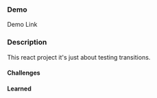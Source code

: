 ### Demo
<a hre="https://cyf-shayanmahnam-nasa-react.netlify.app/">Demo Link</a>

### Description 
This react project it's just about testing transitions.

#### Challenges


#### Learned

